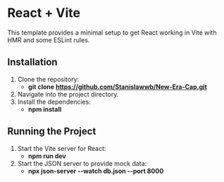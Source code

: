 # React + Vite

This template provides a minimal setup to get React working in Vite with HMR and some ESLint rules.


## Installation
1. Clone the repository:
   - **git clone https://github.com/Stanislawwb/New-Era-Cap.git**
3. Navigate into the project directory.
4. Install the dependencies:
   - **npm install**


## Running the Project
1. Start the Vite server for React:
    - **npm run dev**
2. Start the JSON server to provide mock data:
    - **npx json-server --watch db.json --port 8000**
